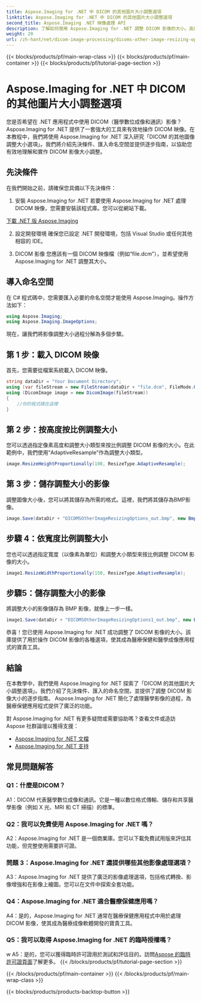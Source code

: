 ```yaml
---
title: Aspose.Imaging for .NET 中 DICOM 的其他圖片大小調整選項
linktitle: Aspose.Imaging for .NET 中 DICOM 的其他圖片大小調整選項
second_title: Aspose.Imaging .NET 映像處理 API
description: 了解如何使用 Aspose.Imaging for .NET 調整 DICOM 影像的大小。高效醫學影像處理的分步指南。
weight: 20
url: /zh-hant/net/dicom-image-processing/dicoms-other-image-resizing-options/
---
```


{{< blocks/products/pf/main-wrap-class >}}
{{< blocks/products/pf/main-container >}}
{{< blocks/products/pf/tutorial-page-section >}}

# Aspose.Imaging for .NET 中 DICOM 的其他圖片大小調整選項

您是否希望在 .NET 應用程式中使用 DICOM（醫學數位成像和通訊）影像？ Aspose.Imaging for .NET 提供了一套強大的工具來有效地操作 DICOM 映像。在本教程中，我們將使用 Aspose.Imaging for .NET 深入研究「DICOM 的其他圖像調整大小選項」。我們將介紹先決條件、匯入命名空間並提供逐步指南，以協助您有效地理解和實作 DICOM 影像大小調整。

## 先決條件

在我們開始之前，請確保您具備以下先決條件：

1. 安裝 Aspose.Imaging for .NET
若要使用 Aspose.Imaging for .NET 處理 DICOM 映像，您需要安裝該程式庫。您可以從網站下載。

[下載 .NET 版 Aspose.Imaging](https://releases.aspose.com/imaging/net/)

2. 設定開發環境
確保您已設定 .NET 開發環境，包括 Visual Studio 或任何其他相容的 IDE。

3. DICOM 影像
您應該有一個 DICOM 映像檔（例如“file.dcm”），並希望使用 Aspose.Imaging for .NET 調整其大小。

## 導入命名空間

在 C# 程式碼中，您需要匯入必要的命名空間才能使用 Aspose.Imaging。操作方法如下：

```csharp
using Aspose.Imaging;
using Aspose.Imaging.ImageOptions;
```

現在，讓我們將影像調整大小過程分解為多個步驟。

## 第 1 步：載入 DICOM 映像
首先，您需要從檔案系統載入 DICOM 映像。

```csharp
string dataDir = "Your Document Directory";
using (var fileStream = new FileStream(dataDir + "file.dcm", FileMode.Open, FileAccess.Read))
using (DicomImage image = new DicomImage(fileStream))
{
    //你的程式碼在這裡
}
```

## 第 2 步：按高度按比例調整大小
您可以透過指定像素高度和調整大小類型來按比例調整 DICOM 影像的大小。在此範例中，我們使用“AdaptiveResample”作為調整大小類型。

```csharp
image.ResizeHeightProportionally(100, ResizeType.AdaptiveResample);
```

## 第 3 步：儲存調整大小的影像
調整圖像大小後，您可以將其儲存為所需的格式。這裡，我們將其儲存為BMP影像。

```csharp
image.Save(dataDir + "DICOMSOtherImageResizingOptions_out.bmp", new BmpOptions());
```

## 步驟 4：依寬度比例調整大小
您也可以透過指定寬度（以像素為單位）和調整大小類型來按比例調整 DICOM 影像的大小。

```csharp
image1.ResizeWidthProportionally(150, ResizeType.AdaptiveResample);
```

## 步驟5：儲存調整大小的影像
將調整大小的影像儲存為 BMP 影像，就像上一步一樣。

```csharp
image1.Save(dataDir + "DICOMSOtherImageResizingOptions1_out.bmp", new BmpOptions());
```

恭喜！您已使用 Aspose.Imaging for .NET 成功調整了 DICOM 影像的大小。該庫提供了用於操作 DICOM 影像的各種選項，使其成為醫療保健和醫學成像應用程式的寶貴工具。

## 結論

在本教學中，我們使用 Aspose.Imaging for .NET 探索了「DICOM 的其他圖片大小調整選項」。我們介紹了先決條件、匯入的命名空間，並提供了調整 DICOM 影像大小的逐步指南。 Aspose.Imaging for .NET 簡化了處理醫學影像的過程，為醫療保健應用程式提供了廣泛的功能。

對 Aspose.Imaging for .NET 有更多疑問或需要協助嗎？查看文件或造訪 Aspose 社群論壇以獲得支援：

- [Aspose.Imaging for .NET 文檔](https://reference.aspose.com/imaging/net/)
- [Aspose.Imaging for .NET 支持](https://forum.aspose.com/)

## 常見問題解答

### Q1：什麼是DICOM？

A1：DICOM 代表醫學數位成像和通訊。它是一種以數位格式傳輸、儲存和共享醫學影像（例如 X 光、MRI 和 CT 掃描）的標準。

### Q2：我可以免費使用 Aspose.Imaging for .NET 嗎？

A2：Aspose.Imaging for .NET 是一個商業庫。您可以下載免費試用版來評估其功能，但完整使用需要許可證。

### 問題 3：Aspose.Imaging for .NET 還提供哪些其他影像處理選項？

A3：Aspose.Imaging for .NET 提供了廣泛的影像處理選項，包括格式轉換、影像增強和在影像上繪圖。您可以在文件中探索全套功能。

### Q4：Aspose.Imaging for .NET 適合醫療保健應用嗎？

A4：是的，Aspose.Imaging for .NET 通常在醫療保健應用程式中用於處理 DICOM 影像，使其成為醫療成像軟體開發的寶貴工具。

### Q5：我可以取得 Aspose.Imaging for .NET 的臨時授權嗎？
w
 A5：是的，您可以獲得臨時許可證用於測試和評估目的。訪問[Aspose 的臨時許可證頁面](https://purchase.aspose.com/temporary-license/)了解更多。
{{< /blocks/products/pf/tutorial-page-section >}}

{{< /blocks/products/pf/main-container >}}
{{< /blocks/products/pf/main-wrap-class >}}

{{< blocks/products/products-backtop-button >}}

